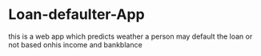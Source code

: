 # Loan-defaulter-App

this is a web app which predicts weather a person may default the loan or not based  onhis income and bankblance 
